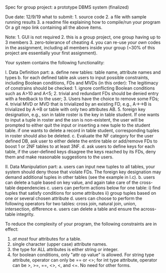    Spec for group project: a prototype DBMS system (finalized)

Due date: 12/9/19
what to submit: 1. source code
		2. a file with sample running results 
		3. a readme file explaining how to compile/run your program
 Or a git repo link containing all the above items.

Note: 1. GUI is not required
      2. this is a group project, one group having up to 3 members
      3. zero-tolerance of cheating
      4. you can re-use _your own_ codes in the assignment, including
         all members inside your group (~30% of this project are 
         essentially your first assignment).

Your system contains the following functionality:

I. Data Definition part:
   a. define new tables: table name, attribute names and types 
   b. for each defined table ask users to input possible constraints,
      including Boolean conditions, FDs and MVDs (in this order):
      The legitimacy of constrains should be checked:
      1. ignore conflicting Boolean conditions such as A>10 and 
         A<5;
      2. trivial and redundant FDs should be denied entry with a 
         feedback to the user;
      3. Users have the choice to remove some FDs;
      4. trivial MVD or MVD that is trivialized by an existing FD,
         e.g., A->->B is trivialized by A->B or table with only two 
	 attributes AB.
      5. foreign key designation, e.g., ssn in table roster is the
         key in table student. If one wants to input a tuple in roster
         and the ssn is non-existent, the user will be prompted to 
         either quit the input or inserting a new tuple to the student
         table. if one wants to delete a record in table student, 
         corresponding tuples in roster should also be deleted.
   c. Evaluate the NF category for the user defined DB, ask user to 
      either delete the entire table or add/remove FDs to boost 1 or
      2NF tables to at least 3NF.
   d. ask users to define keys for each table, if the user-defined keys
      disagree the keys reached by its FDs, deny them and make reasonable
      suggestions to the users.

II. Data Manipulation part:
   a. users can input new tuples to all tables, your system should
      deny those that violate FDs. The foreign key designation may
      demand additional tuples in other tables (see the example in
      I.c).
   b. users can delete a tuple based on key value, and again take
      care of the cross-table dependencies
   c. users can perform actions below for one table:
      i) find tuples that satisfy conditions for some attributes
      ii) group tuples based on one or several chosen attribute
   d. users can choose to perform the following operators for two
      tables: 
       cross join, natural join, union, intersection, difference
   e. users can delete a table and ensure the across-table integrity.

 To reduce the complexity of your program, the following constraints
 are in effect:
   1. _at most_ four attributes for a table.
   2. single character (upper case) attribute names.
   3. the type for ALL attributes is either string or integer.
   4. for boolean conditions, only "attr op value" is allowed. For
      string type attribute, operator can only be == or <>; for int
      type attribute, operator can be >, >=, ==, <>, <, and <=. No
      need for other forms.

